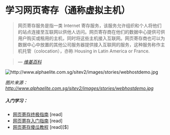# 学习网页寄存（通称虚拟主机）

> 网页寄存服务是指一类 Internet 寄存服务，该服务允许组织和个人将他们的站点连接至互联网以供他人访问。网页寄存商在他们的数据中心提供可供用户购买或租用的主机，同时将这些主机接入互联网。网页寄存商也可以为数据中心中放置的其他公司服务器提供接入互联网的服务，这种服务称作主机托管（colocation），亦称 Housing in Latin America or France.

><cite>&#8212; [维基百科](https://en.wikipedia.org/wiki/Web_hosting_service)</cite>

![](../images/host.jpg "http://www.alphaelite.com.sg/sitev2/images/stories/webhostdemo.jpg")

<cite>图片来源：<a href="http://www.alphaelite.com.sg/sitev2/images/stories/webhostdemo.jpg">http://www.alphaelite.com.sg/sitev2/images/stories/webhostdemo.jpg</a></cite>


##### 入门学习：

* [网页寄存终极指南](http://www.whoishostingthis.com/resources/web-hosting/) [read]
* [网页寄存入门指南](http://www.webhostingsecretrevealed.net/web-hosting-beginner-guide/) [read]
* [网页寄存傻瓜教程](https://www.amazon.com/Web-Hosting-Dummies-Peter-Pollock/dp/1118540573/?&_encoding=UTF8&tag=frontend-handbook-20&linkCode=ur2&linkId=d8b16eea88eeb2d332f7f8508dce1df0&camp=1789&creative=9325) [read][$]





















 






